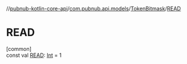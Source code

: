 //[pubnub-kotlin-core-api](../../../index.md)/[com.pubnub.api.models](../index.md)/[TokenBitmask](index.md)/[READ](-r-e-a-d.md)

# READ

[common]\
const val [READ](-r-e-a-d.md): [Int](https://kotlinlang.org/api/latest/jvm/stdlib/kotlin-stdlib/kotlin/-int/index.html) = 1
